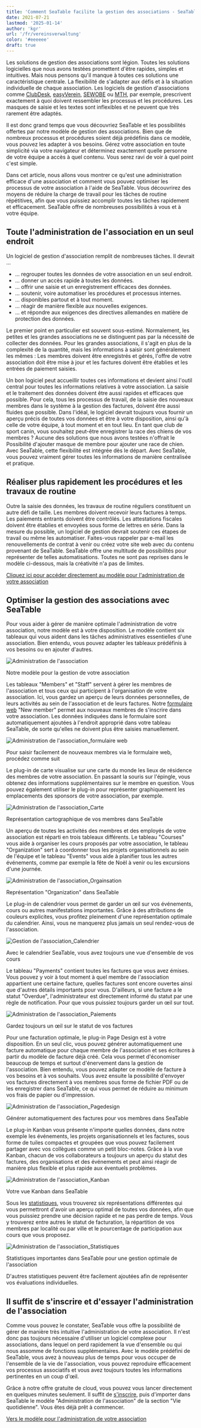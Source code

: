 ```yaml
---
title: 'Comment SeaTable facilite la gestion des associations - SeaTable'
date: 2021-07-21
lastmod: '2025-01-14'
author: 'kgr'
url: '/fr/vereinsverwaltung'
color: '#eeeeee'
draft: true
---
```


Les solutions de gestion des associations sont légion. Toutes les solutions logicielles que nous avons testées promettent d'être rapides, simples et intuitives. Mais nous pensons qu'il manque à toutes ces solutions une caractéristique centrale. La flexibilité de s'adapter aux défis et à la situation individuelle de chaque association. Les logiciels de gestion d'associations comme [ClubDesk](https://www.clubdesk.de/), [easyVerein](https://easyverein.com/), [SEWOBE](https://www.sewobe.de/) ou [MTH](https://www.mth-software.de/), par exemple, prescrivent exactement à quoi doivent ressembler les processus et les procédures. Les masques de saisie et les textes sont inflexibles et ne peuvent que très rarement être adaptés.

Il est donc grand temps que vous découvriez SeaTable et les possibilités offertes par notre modèle de gestion des associations. Bien que de nombreux processus et procédures soient déjà prédéfinis dans ce modèle, vous pouvez les adapter à vos besoins. Gérez votre association en toute simplicité via votre navigateur et déterminez exactement quelle personne de votre équipe a accès à quel contenu. Vous serez ravi de voir à quel point c'est simple.

Dans cet article, nous allons vous montrer ce qu'est une administration efficace d'une association et comment vous pouvez optimiser les processus de votre association à l'aide de SeaTable. Vous découvrirez des moyens de réduire la charge de travail pour les tâches de routine répétitives, afin que vous puissiez accomplir toutes les tâches rapidement et efficacement. SeaTable offre de nombreuses possibilités à vous et à votre équipe.

## Toute l'administration de l'association en un seul endroit

Un logiciel de gestion d'association remplit de nombreuses tâches. Il devrait ...

- ... regrouper toutes les données de votre association en un seul endroit.
- ... donner un accès rapide à toutes les données.
- ... offrir une saisie et un enregistrement efficaces des données.
- ... soutenir, voire automatiser les procédures et processus internes.
- ... disponibles partout et à tout moment.
- ... réagir de manière flexible aux nouvelles exigences.
- ... et répondre aux exigences des directives allemandes en matière de protection des données.

Le premier point en particulier est souvent sous-estimé. Normalement, les petites et les grandes associations ne se distinguent pas par la nécessité de collecter des données. Pour les grandes associations, il s'agit en plus de la complexité de la quantité, mais les informations à saisir sont généralement les mêmes : Les membres doivent être enregistrés et gérés, l'offre de votre association doit être mise à jour et les factures doivent être établies et les entrées de paiement saisies.

Un bon logiciel peut accueillir toutes ces informations et devient ainsi l'outil central pour toutes les informations relatives à votre association. La saisie et le traitement des données doivent être aussi rapides et efficaces que possible. Pour cela, tous les processus de travail, de la saisie des nouveaux membres dans le système à la gestion des factures, doivent être aussi fluides que possible. Dans l'idéal, le logiciel devrait toujours vous fournir un aperçu précis de toutes vos données et être à votre disposition, ainsi qu'à celle de votre équipe, à tout moment et en tout lieu. En tant que club de sport canin, vous souhaitez peut-être enregistrer la race des chiens de vos membres ? Aucune des solutions que nous avons testées n'offrait le Possibilité d'ajouter masque de membre pour ajouter une race de chien. Avec SeaTable, cette flexibilité est intégrée dès le départ. Avec SeaTable, vous pouvez vraiment gérer toutes les informations de manière centralisée et pratique.

## Réaliser plus rapidement les procédures et les travaux de routine

Outre la saisie des données, les travaux de routine réguliers constituent un autre défi de taille. Les membres doivent recevoir leurs factures à temps. Les paiements entrants doivent être contrôlés. Les attestations fiscales doivent être établies et envoyées sous forme de lettres en série. Dans la mesure du possible, un logiciel de gestion devrait soutenir ces étapes de travail ou même les automatiser. Faites-vous rappeler par e-mail les renouvellements de contrat à venir ou créez votre site web avec du contenu provenant de SeaTable. SeaTable offre une multitude de possibilités pour représenter de telles automatisations. Toutes ne sont pas reprises dans le modèle ci-dessous, mais la créativité n'a pas de limites.

[Cliquez ici pour accéder directement au modèle pour l'administration de votre association](https://seatable.io/fr/modele/shatbqkjsny6tmytw-wefa/)

## Optimiser la gestion des associations avec SeaTable

Pour vous aider à gérer de manière optimale l'administration de votre association, notre modèle est à votre disposition. Le modèle contient six tableaux qui vous aident dans les tâches administratives essentielles d'une association. Bien entendu, vous pouvez adapter les tableaux prédéfinis à vos besoins ou en ajouter d'autres.

![Administration de l'association](https://seatable.de/wp-content/uploads/2021/07/Vereinsverwaltung.jpg)

Notre modèle pour la gestion de votre association

Les tableaux "Members" et "Staff" servent à gérer les membres de l'association et tous ceux qui participent à l'organisation de votre association. Ici, vous gardez un aperçu de leurs données personnelles, de leurs activités au sein de l'association et de leurs factures. Notre [formulaire web](https://seatable.io/fr/docs/handbuch/datenmanagement/webformulare/?lang=auto) "New member" permet aux nouveaux membres de s'inscrire dans votre association. Les données indiquées dans le formulaire sont automatiquement ajoutées à l'endroit approprié dans votre tableau SeaTable, de sorte qu'elles ne doivent plus être saisies manuellement.

![Administration de l'association_formulaire web](https://seatable.de/wp-content/uploads/2021/07/Vereinsverwaltung-Webformular.jpg)

Pour saisir facilement de nouveaux membres via le formulaire web, procédez comme suit

Le plug-in de carte visualise sur une carte du monde les lieux de résidence des membres de votre association. En passant la souris sur l'épingle, vous obtenez des informations supplémentaires sur le membre en question. Vous pouvez également utiliser le plug-in pour représenter graphiquement les emplacements des sponsors de votre association, par exemple.

![Administration de l'association_Carte](https://seatable.de/wp-content/uploads/2021/07/Vereinsverwaltung-Karte.jpg)

Représentation cartographique de vos membres dans SeaTable

Un aperçu de toutes les activités des membres et des employés de votre association est réparti en trois tableaux différents. Le tableau "Courses" vous aide à organiser les cours proposés par votre association, le tableau "Organization" sert à coordonner tous les projets organisationnels au sein de l'équipe et le tableau "Events" vous aide à planifier tous les autres événements, comme par exemple la fête de Noël à venir ou les excursions d'une journée.

![Administration de l'association_Orgainsation](https://seatable.de/wp-content/uploads/2021/07/Vereinsverwaltung-Organization.jpg)

Représentation "Organization" dans SeaTable

Le plug-in de calendrier vous permet de garder un œil sur vos événements, cours ou autres manifestations importantes. Grâce à des attributions de couleurs explicites, vous profitez pleinement d'une représentation optimale du calendrier. Ainsi, vous ne manquerez plus jamais un seul rendez-vous de l'association.

![Gestion de l'association_Calendrier](https://seatable.de/wp-content/uploads/2021/07/Vereinsverwaltung-Kalender.jpg)

Avec le calendrier SeaTable, vous avez toujours une vue d'ensemble de vos cours

Le tableau "Payments" contient toutes les factures que vous avez émises. Vous pouvez y voir à tout moment à quel membre de l'association appartient une certaine facture, quelles factures sont encore ouvertes ainsi que d'autres détails importants pour vous. D'ailleurs, si une facture a le statut "Overdue", l'administrateur est directement informé du statut par une règle de notification. Pour que vous puissiez toujours garder un œil sur tout.

![Administration de l'association_Paiements](https://seatable.de/wp-content/uploads/2021/07/Vereinsverwaltung-Payments.jpg)

Gardez toujours un œil sur le statut de vos factures

Pour une facturation optimale, le plug-in Page Design est à votre disposition. En un seul clic, vous pouvez générer automatiquement une facture automatique pour chaque membre de l'association et ses écritures à partir du modèle de facture déjà créé. Cela vous permet d'économiser beaucoup de temps et surtout d'énervement dans la gestion de l'association. Bien entendu, vous pouvez adapter ce modèle de facture à vos besoins et à vos souhaits. Vous avez ensuite la possibilité d'envoyer vos factures directement à vos membres sous forme de fichier PDF ou de les enregistrer dans SeaTable, ce qui vous permet de réduire au minimum vos frais de papier ou d'impression.

![Administration de l'association_Pagedesign](https://seatable.de/wp-content/uploads/2021/07/Vereinsverwaltung-Rechnung.jpg)

Générer automatiquement des factures pour vos membres dans SeaTable

Le plug-in Kanban vous présente n'importe quelles données, dans notre exemple les événements, les projets organisationnels et les factures, sous forme de tuiles compactes et groupées que vous pouvez facilement partager avec vos collègues comme un petit bloc-notes. Grâce à la vue Kanban, chacun de vos collaborateurs a toujours un aperçu du statut des factures, des organisations et des événements et peut ainsi réagir de manière plus flexible et plus rapide aux éventuels problèmes.

![Administration de l'association_Kanban](https://seatable.de/wp-content/uploads/2021/07/Vereinsverwaltung-Kanban1.jpg)

Votre vue Kanban dans SeaTable

Sous les [statistiques](https://seatable.io/fr/docs/handbuch/schnelleinstieg/datenanalyse/?lang=auto), vous trouverez six représentations différentes qui vous permettront d'avoir un aperçu optimal de toutes vos données, afin que vous puissiez prendre une décision rapide et ne pas perdre de temps. Vous y trouverez entre autres le statut de facturation, la répartition de vos membres par localité ou par ville et le pourcentage de participation aux cours que vous proposez.

![Administration de l'association_Statistiques](https://seatable.de/wp-content/uploads/2021/07/Vereinsverwaltung-Statistiken.jpg)

Statistiques importantes dans SeaTable pour une gestion optimale de l'association

D'autres statistiques peuvent être facilement ajoutées afin de représenter vos évaluations individuelles.

## Il suffit de s'inscrire et d'essayer l'administration de l'association

Comme vous pouvez le constater, SeaTable vous offre la possibilité de gérer de manière très intuitive l'administration de votre association. Il n'est donc pas toujours nécessaire d'utiliser un logiciel complexe pour associations, dans lequel on perd rapidement la vue d'ensemble ou qui nous assomme de fonctions supplémentaires. Avec le modèle prédéfini de SeaTable, vous avez à nouveau plus de temps pour vous occuper de l'ensemble de la vie de l'association, vous pouvez reproduire efficacement vos processus associatifs et vous avez toujours toutes les informations pertinentes en un coup d'œil.

Grâce à notre offre gratuite de cloud, vous pouvez vous lancer directement en quelques minutes seulement. Il suffit de [s'inscrire](https://seatable.io/fr/enregistrement/?lang=auto), puis d'importer dans SeaTable le modèle "Administration de l'association" de la section "Vie quotidienne". Vous êtes déjà prêt à commencer.

[Vers le modèle pour l'administration de votre association](https://seatable.io/fr/modele/shatbqkjsny6tmytw-wefa/)
